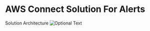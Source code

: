 # AWS Connect Solution For Alerts

Solution Architecture 
![Optional Text](https://github.com/sourcefuse/aws-connect/blob/master/connect-arch.png)
